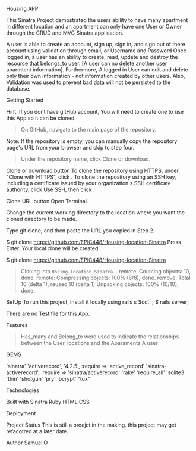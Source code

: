 

 Housing APP

This Sinatra Project demostrated the users ability to have many apartment in different location and an apartment can only have one User or Owner through the CRUD and MVC Sinatra application.


A user is able to create an account, sign up, sign in, and sign out of there account using validation through email, or Username and Password
Once logged in, a user has an ability to create, read, update and destroy the resource that belongs_to user. [A user can no delete another user aparmtent information]. Furthermore, A logged in User can  edit and delete only their own information - not information created by other users.
 Also, Validation was used to prevent  bad data will not  be persisted to the database.


Getting Started

 Hint: If you dont have  gitHub account, You will need to create one to use this App so it can be cloned. 
 

 > On GitHub, navigate to the main page of the repository.

Note: If the repository is empty, you can manually copy the repository page's URL from your browser and skip to step four.

> Under the repository name, click Clone or download.

Clone or download button
To clone the repository using HTTPS, under "Clone with HTTPS", click . To clone the repository using an SSH key, including a certificate issued by your organization's SSH certificate authority, click Use SSH, then click .

Clone URL button
Open Terminal.

Change the current working directory to the location where you want the cloned directory to be made.

Type git clone, and then paste the URL you copied in Step 2.

$ git clone https://github.com/EPIC448/Housing-location-Sinatra
Press Enter. Your local clone will be created.

$ git clone https://github.com/EPIC448/Housing-location-Sinatra

> Cloning into `Hosing-location-Sinatra`...
> remote: Counting objects: 10, done.
> remote: Compressing objects: 100% (8/8), done.
> remove: Total 10 (delta 1), reused 10 (delta 1)
> Unpacking objects: 100% (10/10), done.


SetUp
 To run this project, install it locally using rails s
   $cd.. <folder where it is coned></folder> ;
   $ rails server;
  
  There are no Test file for this App. 

Features 
> Has_many and Belong_to  were used to indicate the relationships between the User, locations and the Aparaments
  > A user 
 

 GEMS

  'sinatra'
 'activerecord', '4.2.5', :require => 'active_record'
 'sinatra-activerecord', :require => 'sinatra/activerecord'
 'rake'
 'require_all'
 'sqlite3'
 'thin'
 'shotgun'
 'pry'
 'bcrypt'
 "tux"

 Technologies

Built with
Sinatra
Ruby
HTML
CSS

Deployment

Project Status
 This is still a proejct in the making. this project may get refacotred at a later date. 

Author
 Samuel.O